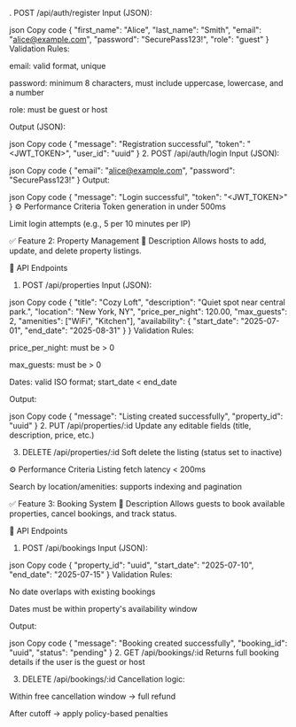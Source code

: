 . POST /api/auth/register
Input (JSON):

json
Copy code
{
  "first_name": "Alice",
  "last_name": "Smith",
  "email": "alice@example.com",
  "password": "SecurePass123!",
  "role": "guest"
}
Validation Rules:

email: valid format, unique

password: minimum 8 characters, must include uppercase, lowercase, and a number

role: must be guest or host

Output (JSON):

json
Copy code
{
  "message": "Registration successful",
  "token": "<JWT_TOKEN>",
  "user_id": "uuid"
}
2. POST /api/auth/login
Input (JSON):

json
Copy code
{
  "email": "alice@example.com",
  "password": "SecurePass123!"
}
Output:

json
Copy code
{
  "message": "Login successful",
  "token": "<JWT_TOKEN>"
}
⚙️ Performance Criteria
Token generation in under 500ms

Limit login attempts (e.g., 5 per 10 minutes per IP)

✅ Feature 2: Property Management
🔹 Description
Allows hosts to add, update, and delete property listings.

📌 API Endpoints
1. POST /api/properties
Input (JSON):

json
Copy code
{
  "title": "Cozy Loft",
  "description": "Quiet spot near central park.",
  "location": "New York, NY",
  "price_per_night": 120.00,
  "max_guests": 2,
  "amenities": ["WiFi", "Kitchen"],
  "availability": {
    "start_date": "2025-07-01",
    "end_date": "2025-08-31"
  }
}
Validation Rules:

price_per_night: must be > 0

max_guests: must be > 0

Dates: valid ISO format; start_date < end_date

Output:

json
Copy code
{
  "message": "Listing created successfully",
  "property_id": "uuid"
}
2. PUT /api/properties/:id
Update any editable fields (title, description, price, etc.)

3. DELETE /api/properties/:id
Soft delete the listing (status set to inactive)

⚙️ Performance Criteria
Listing fetch latency < 200ms

Search by location/amenities: supports indexing and pagination

✅ Feature 3: Booking System
🔹 Description
Allows guests to book available properties, cancel bookings, and track status.

📌 API Endpoints
1. POST /api/bookings
Input (JSON):

json
Copy code
{
  "property_id": "uuid",
  "start_date": "2025-07-10",
  "end_date": "2025-07-15"
}
Validation Rules:

No date overlaps with existing bookings

Dates must be within property's availability window

Output:

json
Copy code
{
  "message": "Booking created successfully",
  "booking_id": "uuid",
  "status": "pending"
}
2. GET /api/bookings/:id
Returns full booking details if the user is the guest or host

3. DELETE /api/bookings/:id
Cancellation logic:

Within free cancellation window → full refund

After cutoff → apply policy-based penalties
